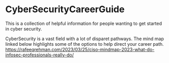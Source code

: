 # CyberSecurityCareerGuide
This is a collection of helpful information for people wanting to get started in cyber security.

CyberSecurity is a vast field with a lot of disparet pathways. The mind map linked below highlights some of the options to help direct your career path. 
 https://rafeeqrehman.com/2023/03/25/ciso-mindmap-2023-what-do-infosec-professionals-really-do/
